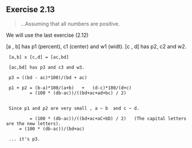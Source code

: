 ## Exercise 2.13

> ...Assuming that all numbers are positive.

 We will use the last exercise (2.12)

 [a , b]  has p1 (percent), c1 (center) and w1 (widt).
 [c , d]  has p2, c2 and w2.

```
 [a,b] x [c,d] = [ac,bd]

 [ac,bd] has p3 and c3 and w3.

 p3 = ((bd - ac)*100)/(bd + ac)
 
 p1 + p2 = (b-a)*100/(a+b)   +   (d-c)*100/(d+c)
         = (100 * (db-ac))/((bd+ac+ad+bc) / 2)


 Since p1 and p2 are very small , a ~ b  and c ~ d.

         = (100 * (db-ac))/((bd+ac+aC+bD) / 2)   (The capital letters are the new letters).
	 = (100 * (db-ac))/(bd+ac)

 ... it's p3.

```
